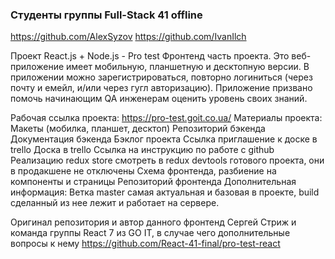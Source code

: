 ### Студенты группы Full-Stack 41 offline

https://github.com/AlexSyzov
https://github.com/IvanIlch

Проект React.js + Node.js - Pro test
Фронтенд часть проекта. Это веб-приложение имеет мобильную, планшетную и десктопную версии. В приложении можно зарегистрироваться, повторно логиниться (через почту и емейл, и/или через гугл авторизацию). Приложение призвано помочь начинающим QA инженерам оценить уровень своих знаний.

Рабочая ссылка проекта:
https://pro-test.goit.co.ua/
Материалы проекта:
Макеты (мобилка, планшет, десктоп)
Репозиторий бэкенда
Документация бэкенда
Бэклог проекта
Ссылка приглашение к доске в trello
Доска в trello
Ссылка на инструкцию по работе с github
Реализацию redux store смотреть в redux devtools готового проекта, они в продакшене не отключены
Схема фронтенда, разбиение на компоненты и страницы
Репозиторий фронтенда
Дополнительная информация:
Ветка master самая актуальная и базовая в проекте, build сделанный из нее лежит и работает на сервере.

Оригинал репозитория и автор данного фронтенд Сергей Стриж и команда группы React 7 из GO IT, в случае чего дополнительные вопросы к нему
https://github.com/React-41-final/pro-test-react
